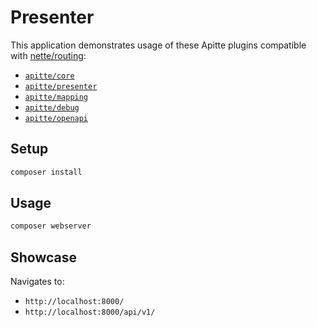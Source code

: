 # Presenter

This application demonstrates usage of these Apitte plugins compatible with [nette/routing](https://github.com/nette/routing):

- [`apitte/core`](https://github.com/apitte/core)
- [`apitte/presenter`](https://github.com/apitte/presenter)
- [`apitte/mapping`](https://github.com/apitte/mapping)
- [`apitte/debug`](https://github.com/apitte/debug)
- [`apitte/openapi`](https://github.com/apitte/openapi)

## Setup

```bash
composer install
```

## Usage

```bash
composer webserver
```

## Showcase

Navigates to:

- `http://localhost:8000/`
- `http://localhost:8000/api/v1/`
